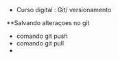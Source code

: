 ﻿* Curso digital : Git/ versionamento

**Salvando alteraçoes no git
* comando git push
* comando git pull
* 

